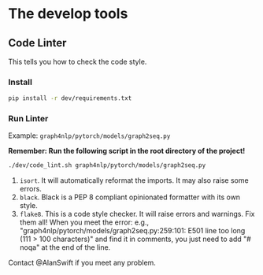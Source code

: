 # The develop tools

## Code Linter
This tells you how to check the code style.

### Install
```bash
pip install -r dev/requirements.txt
```

### Run Linter

Example: ``graph4nlp/pytorch/models/graph2seq.py``

**Remember: Run the following script in the root directory of the project!**
```bash
./dev/code_lint.sh graph4nlp/pytorch/models/graph2seq.py
```

1. ``isort``. It will automatically reformat the imports. It may also raise some errors.
2. ``black``. Black is a PEP 8 compliant opinionated formatter with its own style. 
3. ``flake8``. This is a code style checker. It will raise errors and warnings. Fix them all!
When you meet the error: e.g., "graph4nlp/pytorch/models/graph2seq.py:259:101: E501 line too long (111 > 100 characters)" and find it in comments, you just need to add "# noqa" at the end of the line.

Contact @AlanSwift if you meet any problem.
